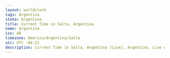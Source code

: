 ```yaml
---
layout: worldclock
tags: Argentina
state: Argentina
title: Current Time in Salta, Argentina
name: Argentina
iso: AR
timezone: America/Argentina/Salta
utc: UTC -04:21
description: Current Time in Salta, Argentina [Live], Argentina. Live update now time in Salta, timezone America/Argentina/Salta, UTC -04:21, Country ISO code & Current Local Time.
---
```


